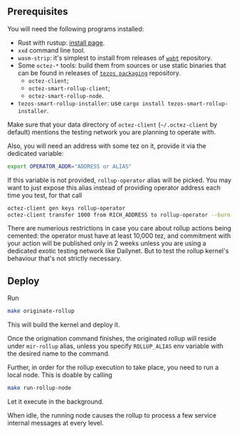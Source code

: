 <!--
  SPDX-FileCopyrightText: 2023 Serokell <hi@serokell.io>

  SPDX-License-Identifier: MIT
-->

## Prerequisites

You will need the following programs installed:

* Rust with rustup: [install page](https://www.rust-lang.org/tools/install).
* `xxd` command line tool.
* `wasm-strip`: it's simplest to install from releases of
    [`wabt`](https://github.com/WebAssembly/wabt/) repository.
* Some `octez-*` tools: build them from sources or use static
  binaries that can be found in releases of [`tezos
  packaging`](https://github.com/serokell/tezos-packaging) repository.
  * `octez-client`;
  * `octez-smart-rollup-client`;
  * `octez-smart-rollup-node`.
* `tezos-smart-rollup-installer`: use `cargo install tezos-smart-rollup-installer`.

Make sure that your data directory of `octez-client` (`~/.octez-client` by default)
mentions the testing network you are planning to operate with.

Also, you will need an address with some tez on it, provide it via the dedicated
variable:

```sh
export OPERATOR_ADDR="ADDRESS or ALIAS"
```

If this variable is not provided, `rollup-operator` alias will be picked. You
may want to just expose this alias instead of providing operator address each
time you test, for that call

```sh
octez-client gen keys rollup-operator
octez-client transfer 1000 from RICH_ADDRESS to rollup-operator --burn-cap 0.1
```

There are numerious restrictions in case you care about rollup actions being
cemented: the operator must have at least 10,000 tez, and commitment with your
action will be published only in 2 weeks unless you are using a dedicated exotic
testing network like Dailynet. But to test the rollup kernel's behaviour that's
not strictly necessary.

## Deploy

Run

```sh
make originate-rollup
```

This will build the kernel and deploy it.

Once the origination command finishes, the originated rollup will reside under
`mir-rollup` alias, unless you specify `ROLLUP_ALIAS` env variable with the
desired name to the command.

Further, in order for the rollup execution to take place, you need to run
a local node. This is doable by calling

```sh
make run-rollup-node
```

Let it execute in the background.

When idle, the running node causes the rollup to process a few service internal
messages at every level.

